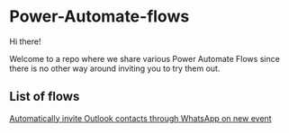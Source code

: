 # Power-Automate-flows
Hi there!

Welcome to a repo where we share various Power Automate Flows since there is no other way around inviting you to try them out.

## List of flows
[Automatically invite Outlook contacts through WhatsApp on new event](/Outlook2WhatsApp)